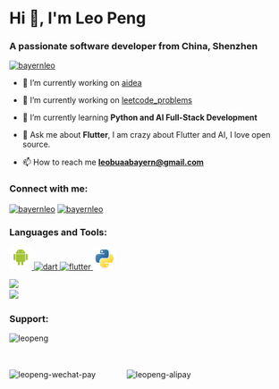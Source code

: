 <h1>Hi 👋, I'm Leo Peng</h1>
<h3>A passionate software developer from China, Shenzhen</h3>

<p align="left"> <a href="https://twitter.com/bayernleo" target="blank"><img src="https://img.shields.io/twitter/follow/bayernleo?logo=twitter&style=for-the-badge" alt="bayernleo" /></a> </p>

- 🔭 I’m currently working on [aidea](https://github.com/mylxsw/aidea)

- 🔭 I’m currently working on [leetcode_problems](https://github.com/Learn-Everything-Leo/leetcode_problems)

- 🌱 I’m currently learning **Python and AI Full-Stack Development**

- 💬 Ask me about **Flutter**, I am crazy about Flutter and AI, I love open source.

- 📫 How to reach me **leobuaabayern@gmail.com**

<h3 align="left">Connect with me:</h3>
<p align="left">
<a href="https://www.zhihu.com/people/constant-leopeng" target="blank"><img align="center" src="https://static.zhihu.com/heifetz/favicon.ico"" alt="bayernleo" height="30" width="30" /></a>
<a href="https://twitter.com/bayernleo" target="blank"><img align="center" src="https://raw.githubusercontent.com/rahuldkjain/github-profile-readme-generator/master/src/images/icons/Social/twitter.svg" alt="bayernleo" height="30" width="40" /></a>
</p>

<h3 align="left">Languages and Tools:</h3>
<p align="left"> <a href="https://developer.android.com" target="_blank" rel="noreferrer"> <img src="https://raw.githubusercontent.com/devicons/devicon/master/icons/android/android-original-wordmark.svg" alt="android" width="40" height="40"/> </a> <a href="https://dart.dev" target="_blank" rel="noreferrer"> <img src="https://www.vectorlogo.zone/logos/dartlang/dartlang-icon.svg" alt="dart" width="40" height="40"/> </a> <a href="https://flutter.dev" target="_blank" rel="noreferrer"> <img src="https://www.vectorlogo.zone/logos/flutterio/flutterio-icon.svg" alt="flutter" width="40" height="40"/> </a> <a href="https://www.python.org" target="_blank" rel="noreferrer"> <img src="https://raw.githubusercontent.com/devicons/devicon/master/icons/python/python-original.svg" alt="python" width="40" height="40"/> </a> </p>

![](https://github-readme-stats.vercel.app/api?username=Leobuaa&count_private=true)<br/>
![](https://github-readme-streak-stats.herokuapp.com/?user=Leobuaa&hide_border=false)<br/>

<h3 align="left">Support:</h3>
<p><a href="https://www.buymeacoffee.com/leopeng"> <img align="left" src="https://cdn.buymeacoffee.com/buttons/v2/default-yellow.png" height="50" width="210" alt="leopeng" /></a></p><br><br>

<br>
<p><img align="left" src="https://github.com/Leobuaa/Leobuaa/assets/6970283/e0249365-d5b5-41f9-8650-781484f1a8c2" height="300" width="210" alt="leopeng-wechat-pay" /> <img src="https://github.com/Leobuaa/Leobuaa/assets/6970283/41d0c72d-ee2f-41a5-8481-db7d422ec34e" height="300" width="210" alt="leopeng-alipay" /></p><br><br>

